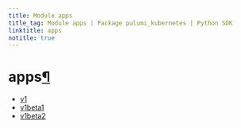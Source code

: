 ```yaml
---
title: Module apps
title_tag: Module apps | Package pulumi_kubernetes | Python SDK
linktitle: apps
notitle: true
---
```


<div class="section" id="apps">
<h1>apps<a class="headerlink" href="#apps" title="Permalink to this headline">¶</a></h1>
<div class="toctree-wrapper compound">
<ul>
<li class="toctree-l1"><a class="reference internal" href="v1/">v1</a></li>
<li class="toctree-l1"><a class="reference internal" href="v1beta1/">v1beta1</a></li>
<li class="toctree-l1"><a class="reference internal" href="v1beta2/">v1beta2</a></li>
</ul>
</div>
</div>
